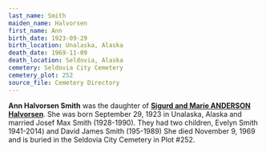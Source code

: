 ```yaml
---
last_name: Smith
maiden_name: Halvorsen
first_name: Ann
birth_date: 1923-09-29
birth_location: Unalaska, Alaska
death_date: 1969-11-09
death_location: Seldovia, Alaska
cemetery: Seldovia City Cemetery
cemetery_plot: 252
source_file: Cemetery Directory
---
```

**Ann Halvorsen  Smith** was the daughter of [**Sigurd and Marie ANDERSON Halvorsen**](./Halvorsen_Sigurd.md).  She was born September 29, 1923 in Unalaska, Alaska and married Josef Max Smith (1928-1990). They had two children, Evelyn Smith 1941-2014) and David James Smith (195-1989) She died November 9, 1969 and is buried in the Seldovia City Cemetery in Plot #252.  

